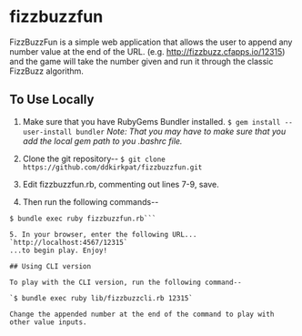 fizzbuzzfun
===========

FizzBuzzFun is a simple web application that allows the user to append any number value at the end of the URL.
(e.g. http://fizzbuzz.cfapps.io/12315) and the game will take the number given and run it through the classic FizzBuzz
algorithm. 

## To Use Locally

1. Make sure that you have RubyGems Bundler installed.
`$ gem install --user-install bundler`
*Note: That you may have to make sure that you add the local gem path to you .bashrc file.*

2. Clone the git repository--
`$ git clone https://github.com/ddkirkpat/fizzbuzzfun.git`

3. Edit fizzbuzzfun.rb, commenting out lines 7-9, save.

4. Then run the following commands--
```$ cd fizzbuzzfun
$ bundle exec ruby fizzbuzzfun.rb```

5. In your browser, enter the following URL...
`http://localhost:4567/12315`
...to begin play. Enjoy!

## Using CLI version

To play with the CLI version, run the following command--

`$ bundle exec ruby lib/fizzbuzzcli.rb 12315`

Change the appended number at the end of the command to play with other value inputs.


